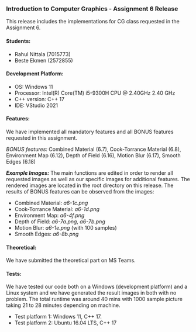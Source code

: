### Introduction to Computer Graphics - Assignment 6 Release

This release includes the implementations for CG class requested in the Assignment 6.

#### Students:

* Rahul Nittala (7015773)
* Beste Ekmen   (2572855)

#### Development Platform:

* OS: Windows 11
* Processor: Intel(R) Core(TM) i5-9300H CPU @ 2.40GHz 2.40 GHz
* C++ version: C++ 17
* IDE: VStudio 2021

#### Features:
We have implemented all mandatory features and all BONUS features requested in this assignment.

*BONUS features:* Combined Material (6.7), Cook-Torrance Material (6.8), Environment Map (6.12), Depth of Field (6.16), Motion Blur (6.17), Smooth Edges (6.18) 

***Example Images:*** The main functions are edited in order to render all requested images as well as our specific images for additional features. The rendered images are located in the root directory on this release. The results of BONUS features can be observed from the images:
- Combined Material: *a6-1c.png*
- Cook-Torrance Material: *a6-1d.png*
- Environment Map: *a6-4f.png*
- Depth of Field: *a6-7a.png, a6-7b.png*
- Motion Blur: *a6-1e.png* (with 100 samples)
- Smooth Edges: *a6-8b.png*

#### Theoretical:
We have submitted the theoretical part on MS Teams.

#### Tests:

We have tested our code both on a Windows (development platform) and a Linux system and we have generated the result images in both with no problem. The total runtime was around 40 mins with 1000 sample picture taking 21 to 28 minutes depending on machine.

* Test platform 1: Windows 11, C++ 17.
* Test platform 2: Ubuntu 16.04 LTS, C++ 17

